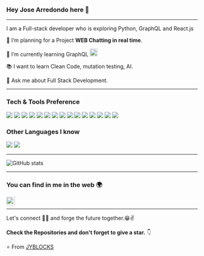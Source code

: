 ### Hey Jose Arredondo here 👋

---

I am a Full-stack developer who is exploring Python, GraphQL and React.js
 
 🔭 I’m planning for a Project **WEB Chatting in real time**.
 
 🌱 I’m currently learning GraphQL <img src="https://graphql.org/img/logo.svg" width="20px">
 
 :books: I want to learn Clean Code, mutation testing, AI.
 
 💬 Ask me about Full Stack Development.

---


### Tech & Tools Preference

<img src ="https://img.shields.io/badge/-HTML5-E34F26?style=flat&logo=html5&logoColor=white"> <img src ="https://img.shields.io/badge/-CSS3-1572B6?style=flat&logo=css3&logoColor=white">
<img src="https://img.shields.io/badge/-Bootstrap-563D7C?style=flat&logo=bootstrap&logoColor=white">
<img src="https://img.shields.io/badge/-JavaScript-eed718?style=flat&logo=javascript&logoColor=ffffff">
<img src="https://img.shields.io/badge/-React-000000?style=flat&logo=react&logoColor=00c8ff">
<img src="https://img.shields.io/badge/-MongoDB-4DB33D?style=flat&logo=mongodb&logoColor=FFFFFF">
<img src="https://img.shields.io/badge/-GraphQL-e535ab?style=flat&logo=graphql&logoColor=FFFFFF">
<img src="https://img.shields.io/badge/-MySQL-F29111?style=flat&logo=mysql&logoColor=FFFFFF">
<img src="https://img.shields.io/badge/-Express.js-787878?style=flat">
<img src="https://img.shields.io/badge/-Node.js-3C873A?style=flat&logo=Node.js&logoColor=white">
<img src="https://img.shields.io/badge/-Firebase-FFA611?style=flat&logo=firebase&logoColor=FFFFFF">
<img src="http://img.shields.io/badge/-Git-F1502F?style=flat&logo=git&logoColor=FFFFFF">
<img src="http://img.shields.io/badge/-Github-000000?style=flat&logo=github&logoColor=FFFFFF">
<img src="http://img.shields.io/badge/-VS%20Code-007ACC?style=flat&logo=visual%20studio%20code&logoColor=white">
<img src="http://img.shields.io/badge/-Heroku-430098?style=flat&logo=heroku&logoColor=white">

### Other Languages I know
<img src="http://img.shields.io/badge/-Java-F89820?style=flat&logo=java&logoColor=white"> <img src="https://img.shields.io/badge/-Python-black?style=flat&logo=python&logoColor=white"> 

---

![GitHub stats](https://github-readme-stats.vercel.app/api?username=JYBLOCKS&show_icons=true&hide_border=true)

---


### You can find in me in the web 🌍
[<img align="left" alt="JYBLOCKS | LinkedIn" width="22px" src="https://cdn.jsdelivr.net/npm/simple-icons@v3/icons/linkedin.svg" />][linkedin]

<br/>

---

Let's connect 👨‍💻 and forge the future together.😁✌

**Check the Repositories and don't forget to give a star.** 👇

:star: From [JYBLOCKS](https://github.com/JYBLOCKS)

[linkedin]: https://www.linkedin.com/in/jos%C3%A9-enrique-arredondo-herrera-616508152/
